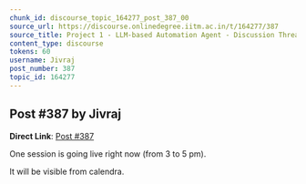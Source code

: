 ```yaml
---
chunk_id: discourse_topic_164277_post_387_00
source_url: https://discourse.onlinedegree.iitm.ac.in/t/164277/387
source_title: Project 1 - LLM-based Automation Agent - Discussion Thread [TDS Jan 2025]
content_type: discourse
tokens: 60
username: Jivraj
post_number: 387
topic_id: 164277
---
```


## Post #387 by Jivraj

**Direct Link**: [Post #387](https://discourse.onlinedegree.iitm.ac.in/t/164277/387)

One session is going live right now (from 3 to 5 pm).

It will be visible from calendra.
